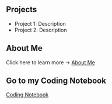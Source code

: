 ## Projects
- Project 1: Description
- Project 2: Description
## About Me
Click here to learn more → [About Me](about.md)

## Go to my Coding Notebook
[Coding Notebook](Notebook.md)
